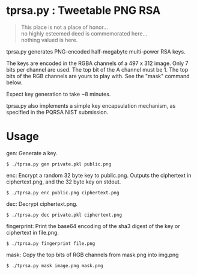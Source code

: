
# tprsa.py : Tweetable PNG RSA

> This place is not a place of honor... <br>
> no highly esteemed deed is commemorated here... <br>
> nothing valued is here.

tprsa.py generates PNG-encoded half-megabyte multi-power RSA keys.

The keys are encoded in the RGBA channels of a 497 x 312 image.
Only 7 bits per channel are used. The top bit of the A channel must be 1.
The top bits of the RGB channels are yours to play with.
See the "mask" command below.

Expect key generation to take ~8 minutes.

tprsa.py also implements a simple key encapsulation mechanism, as specified in the PQRSA NIST submission.

# Usage
gen: Generate a key.

``` $ ./tprsa.py gen private.pkl public.png ```

enc: Encrypt a random 32 byte key to public.png.
     Outputs the ciphertext in ciphertext.png,
     and the 32 byte key on stdout.

``` $ ./tprsa.py enc public.png ciphertext.png ```

dec: Decrypt ciphertext.png.

``` $ ./tprsa.py dec private.pkl ciphertext.png ```

fingerprint: Print the base64 encoding of the sha3 digest
     of the key or ciphertext in file.png.

``` $ ./tprsa.py fingerprint file.png ```

mask: Copy the top bits of RGB channels from mask.png into img.png

``` $ ./tprsa.py mask image.png mask.png ```


